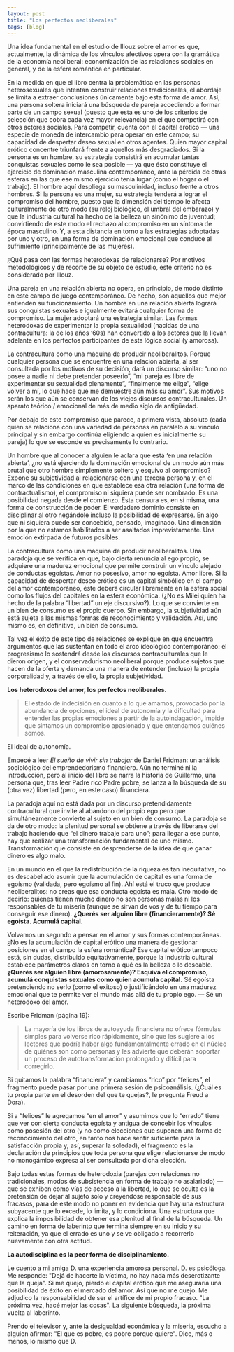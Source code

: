 ```yaml
---
layout: post
title: "Los perfectos neoliberales"
tags: [blog]
---
```


Una idea fundamental en el estudio de Illouz sobre el amor es que, actualmente, la dinámica de los vínculos afectivos opera con la gramática de la economía neoliberal: economización de las relaciones sociales en general, y de la esfera romántica en particular. 

En la medida en que el libro centra la problemática en las personas heterosexuales que intentan construir relaciones tradicionales, el abordaje se limita a extraer conclusiones únicamente bajo esta forma de amor. Así, una persona soltera iniciará una búsqueda de pareja accediendo a formar parte de un campo sexual (puesto que esta es uno de los criterios de selección que cobra cada vez mayor relevancia) en el que competirá con otros actores sociales. Para competir, cuenta con el capital erótico — una especie de moneda de intercambio para operar en este campo; su capacidad de despertar deseo sexual en otros agentes. Quien mayor capital erótico concentre triunfará frente a aquellos más desgraciados. Si la persona es un hombre, su estrategia consistirá en acumular tantas conquistas sexuales como le sea posible — ya que ésto constituye el ejercicio de dominación masculina contemporáneo, ante la pérdida de otras esferas en las que ese mismo ejercicio tenía lugar (como el hogar o el trabajo). El hombre aquí despliega su masculinidad, incluso frente a otros hombres. Si la persona es una mujer, su estrategia tenderá a lograr el compromiso del hombre, puesto que la dimensión del tiempo le afecta culturalmente de otro modo (su reloj biológico, el umbral del embarazo) y que la industria cultural ha hecho de la belleza un sinónimo de juventud; convirtiendo de este modo el rechazo al compromiso en un síntoma de época masculino. Y, a esta distancia en torno a las estrategias adoptadas por uno y otro, en una forma de dominación emocional que conduce al sufrimiento (principalmente de las mujeres).

¿Qué pasa con las formas heterodoxas de relacionarse? Por motivos metodológicos y de recorte de su objeto de estudio, este criterio no es considerado por Illouz.

Una pareja en una relación abierta no opera, en principio, de modo distinto en este campo de juego contemporáneo. De hecho, son aquellos que mejor entienden su funcionamiento. Un hombre en una relación abierta logrará sus conquistas sexuales e igualmente evitará cualquier forma de compromiso. La mujer adoptará una estrategia similar. Las formas heterodoxas de experimentar la propia sexualidad (nacidas de una contracultura: la de los años ‘60s) han convertido a los actores que la llevan adelante en los perfectos participantes de esta lógica social (y amorosa).

La contracultura como una máquina de producir neoliberalitos. Porque cualquier persona que se encuentre en una relación abierta, al ser consultada por los motivos de su decisión, dará un discurso similar: “uno no posee a nadie ni debe pretender poseerlo”, “mi pareja es libre de experimentar su sexualidad plenamente”, “finalmente me elige”, “elige volver a mí, lo que hace que me demuestre aún más su amor”. Sus motivos serán los que aún se conservan de los viejos discursos contraculturales. Un aparato teórico / emocional de más de medio siglo de antigüedad. 

Por debajo de este compromiso que parece, a primera vista, absoluto (cada quien se relaciona con una variedad de personas en paralelo a su vínculo principal y sin embargo continúa eligiendo a quien es inicialmente su pareja) lo que se esconde es precisamente lo contrario. 

Un hombre que al conocer a alguien le aclara que está ‘en una relación abierta’, ¿no está ejerciendo la dominación emocional de un modo aún más brutal que otro hombre simplemente soltero y esquivo al compromiso? Expone su subjetividad al relacionarse con una tercera persona  y, en el marco de las condiciones en que establece esa otra relación (una forma de contractualismo), el compromiso ni siquiera puede ser nombrado. Es una posibilidad negada desde el comienzo. Esta censura es, en sí misma, una forma de construcción de poder. El verdadero dominio consiste en disciplinar al otro negándole incluso la posibilidad de expresarse. En algo que ni siquiera puede ser concebido, pensado, imaginado. Una dimensión por la que no estamos habilitados a ser asaltados imprevistamente. Una emoción extirpada de futuros posibles.

La contracultura como una máquina de producir neoliberalitos. Una paradoja que se verifica en que, bajo cierta renuncia al ego propio, se adquiere una madurez emocional que permite construir un vínculo alejado de conductas egoístas. Amor no posesivo, amor no egoísta. Amor libre. Si la capacidad de despertar deseo erótico es un capital simbólico en el campo del amor contemporáneo, éste deberá circular libremente en la esfera social como los flujos del capitales en la esfera económica. (¿No es Milei quien ha hecho de la palabra “libertad” un eje discursivo?). Lo que se convierte en un bien de consumo es el propio cuerpo. Sin embargo, la subjetividad aún está sujeta a las mismas formas de reconocimiento y validación. Así, uno mismo es, en definitiva, un bien de consumo.

Tal vez el éxito de este tipo de relaciones se explique en que encuentra argumentos que las sustentan en todo el arco ideológico contemporáneo: el progresismo lo sostendrá desde los discursos contraculturales que le dieron origen, y el conservadurismo neoliberal porque produce sujetos que hacen de la oferta y demanda una manera de entender (incluso) la propia corporalidad y, a través de ello, la propia subjetividad. 

**Los heterodoxos del amor, los perfectos neoliberales.**

> El estado de indecisión en cuanto a lo que amamos, provocado por la abundancia de opciones, el ideal de autonomía y la dificultad para entender las propias emociones a partir de la autoindagación, impide que sintamos un compromiso apasionado y que entendamos quiénes somos.

El ideal de autonomía.

Empecé a leer _El sueño de vivir sin trabajar_ de Daniel Fridman: un análisis sociológico del emprendedorismo financiero. Aún no terminé ni la introducción, pero al inicio del libro se narra la historia de Guillermo, una persona que, tras leer Padre rico Padre pobre, se lanza a la búsqueda de su (otra vez) libertad (pero, en este caso) financiera.

La paradoja aquí no está dada por un discurso pretendidamente contracultural que invite al abandono del propio ego pero que simultáneamente convierte al sujeto en un bien de consumo. La paradoja se da de otro modo: la plenitud personal se obtiene a través de liberarse del trabajo haciendo que “el dinero trabaje para uno”; para llegar a ese punto, hay que realizar una transformación fundamental de uno mismo. Transformación que consiste en desprenderse de la idea de que ganar dinero es algo malo. 

En un mundo en el que la redistribución de la riqueza es tan inequitativa, no es descabellado asumir que la acumulación de capital es una forma de egoísmo (validada, pero egoísmo al fin). Ahí está el truco que produce neoliberalitos: no creas que esa conducta egoísta es mala. Otro modo de decirlo: quienes tienen mucho dinero no son personas malas ni los responsables de tu miseria (aunque se sirvan de vos y de tu tiempo para conseguir ese dinero). **¿Querés ser alguien libre (financieramente)? Sé egoísta. Acumulá capital.** 

Volvamos un segundo a pensar en el amor y sus formas contemporáneas. ¿No es la acumulación de capital erótico una manera de gestionar posiciones en el campo la esfera romántica? Ese capital erótico tampoco está, sin dudas, distribuido equitativamente, porque la industria cultural establece parámetros claros en torno a qué es la belleza o lo deseable. **¿Querés ser alguien libre (amorosamente)? Esquivá el compromiso, acumulá conquistas sexuales como quien acumula capital.** Sé egoísta pretendiendo no serlo (como el exitoso) o justificándolo en una madurez emocional que te permite ver el mundo más allá de tu propio ego. — Sé un heterodoxo del amor.  

Escribe Fridman (página 19):

> La mayoría de los libros de autoayuda financiera no ofrece fórmulas simples para volverse rico rápidamente, sino que les sugiere a los lectores que podría haber algo fundamentalmente errado en el núcleo de quiénes son como personas y les advierte que deberán soportar un proceso de autotransformación prolongado y difícil para corregirlo.

Si quitamos la palabra “financiera” y cambiamos “rico” por “felices”, el fragmento puede pasar por una primera sesión de psicoanálisis. (¿Cuál es tu propia parte en el desorden del que te quejas?, le pregunta Freud a Dora).

Si a “felices” le agregamos “en el amor” y asumimos que lo “errado” tiene que ver con cierta conducta egoísta y antigua de concebir los vínculos como posesión del otro (y no como elecciones que suponen una forma de reconocimiento del otro, en tanto nos hace sentir suficiente para la satisfacción propia y, así, superar la soledad), el fragmento es la declaración de principios que toda persona que elige relacionarse de modo no monogámico expresa al ser consultada por dicha elección. 

Bajo todas estas formas de heterodoxia (parejas con relaciones no tradicionales, modos de subsistencia en forma de trabajo no asalariado) — que se exhiben como vías de acceso a la libertad, lo que se oculta es la pretensión de dejar al sujeto solo y creyéndose responsable de sus fracasos, para de este modo no poner en evidencia que hay una estructura subyacente que lo excede, lo limita, y lo condiciona. Una estructura que explica la imposibilidad de obtener esa plenitud al final de la búsqueda. Un camino en forma de laberinto que termina siempre en su inicio y su reiteración, ya que el errado es uno y se ve obligado a recorrerlo nuevamente con otra actitud. 

**La autodisciplina es la peor forma de disciplinamiento.**

Le cuento a mi amiga D. una experiencia amorosa personal. D. es psicóloga. Me responde: "Dejá de hacerte la víctima, no hay nada más deserotizante que la queja". Si me quejo, pierdo el capital erótico que me aseguraría una posibilidad de éxito en el mercado del amor. Así que no me quejo. Me adjudico la responsabilidad de ser el artífice de mi propio fracaso. "La próxima vez, hacé mejor las cosas". La siguiente búsqueda, la próxima vuelta al laberinto. 

Prendo el televisor y, ante la desigualdad económica y la miseria, escucho a alguien afirmar: "El que es pobre, es pobre porque quiere". Dice, más o menos, lo mismo que D.